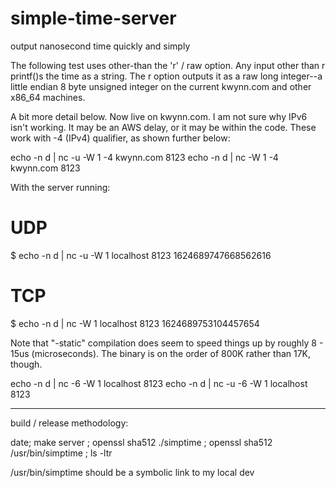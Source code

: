 # simple-time-server
output nanosecond time quickly and simply

The following test uses other-than the 'r' / raw option.  Any input other than r printf()s the time as a string.  The r option 
outputs it as a raw long integer--a little endian 8 byte unsigned integer on the current kwynn.com and other x86_64 machines.

A bit more detail below.  Now live on kwynn.com.  I am not sure why IPv6 isn't working.  It may be an AWS delay, or it may be 
within the code.  These work with -4 (IPv4) qualifier, as shown further below:

echo -n d | nc -u -W 1 -4 kwynn.com 8123
echo -n d | nc    -W 1 -4 kwynn.com 8123

With the server running:

# UDP
$ echo -n d | nc -u -W 1 localhost 8123
1624689747668562616

# TCP
$ echo -n d | nc    -W 1 localhost 8123
1624689753104457654

Note that "-static" compilation does seem to speed things up by roughly 8 - 15us (microseconds).  The binary is on the order 
of 800K rather than 17K, though.

echo -n d | nc    -6 -W 1 localhost 8123
echo -n d | nc -u -6  -W 1 localhost 8123

***************
build / release methodology:

date; make server ; openssl sha512 ./simptime ; openssl sha512 /usr/bin/simptime ; ls -ltr

/usr/bin/simptime should be a symbolic link to my local dev
